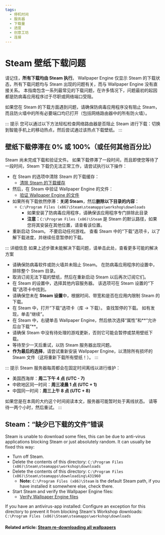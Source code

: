```yaml
---
tags:
  - 停机时间
  - 服务器
  - 下载量
  - 进度
  - 创意工坊
  - 连接
---
```


# Steam 壁纸下载问题

请记住，**所有下载均由 Steam 执行**。 Wallpaper Engine 仅显示 Steam 的下载状态，所有下载问题均与 Steam 出现的问题有关，而与 Wallpaper Engine 没有直接关系。 本指南包含一系列最常见的下载问题，在许多情况下，问题最初的起因都是防病毒应用程序过于尽职或网络端口受阻。

如果您在 Steam 的下载方面遇到问题，请确保防病毒应用程序没有阻止 Steam，而且防火墙中的所有必要端口均已打开（包括网络路由器中的所有防火墙）。

::: 提示 您可以通过以下方法轻松检查网络路由器是否阻止 Steam 进行下载：切换到智能手机上的移动热点，然后尝试通过该热点下载壁纸。 :::

## 壁纸下载停滞在 0% 或 100%（或任何其他百分比）
Steam 尚未完成下载和验证文件。 如果下载停滞了一段时间，而且即使您等待了一段时间，Steam 下载仍无法正常工作，请尝试执行以下操作：

* 在 Steam 的选项中清除 Steam 的下载缓存：
  * [清除 Steam 的下载缓存](https://support.steampowered.com/kb_article.php?ref=3134-TIAL-4638)
* 然后，在 Steam 中验证 Wallpaper Engine 的文件：
  * [验证 Wallpaper Engine 的文件](https://support.steampowered.com/kb_article.php?ref=2037-QEUH-3335)
* 如果所有下载依然停滞：**关闭 Steam**，然后**删除以下目录的内容**：
  * `C:\Program Files (x86)\Steam\steamapps\workshop\downloads`
    * 如果安装了防病毒应用程序，请确保该应用程序专门排除此目录
    * **注意：**`C:\Program Files (x86)\Steam` 是 Steam 的默认路径，如果您将其安装在其他位置，请查看该位置。
* 重新启动 Steam。 不要启动任何游戏。 查看 Steam 中的“下载”选项卡，以了解下载进度，并继续任意暂停的下载。

::: 详细信息 如果上述步骤未能解决下载问题，请单击此处，查看更多可能的解决方案
* 请确保防病毒软件或防火墙并未阻止 Steam。 在防病毒应用程序的设置中，排除整个 Steam 目录。
* 取消订阅无法下载的壁纸，然后在重新启动 Steam 以后再次订阅它们。
* 在 Steam 的设置中，选择其他内容服务器。 该选项可在 Steam 设置的“下载”选项卡中找到。
* 请确保您未在 **Steam 设置**中，根据时间、带宽和是否在应用内限制 Steam 的下载。
* 在 Steam 中，打开“下载”选项卡（库 -> 下载）。 查找暂停的下载。 如有发现，单击“继续”。
* 在 Steam 中，右键单击 Wallpaper Engine，然后依次选择“属性”和**“允许后台下载”**。
* 请确保 Steam 中没有待处理的游戏更新，否则它可能会暂停或禁用壁纸下载。
* 等待至少一天后重试，以防 Steam 服务器出现问题。
* **作为最后的选择**，请尝试重新安装 Wallpaper Engine，以清除所有损坏的 Steam 文件（这将重新下载所有壁纸！）。 :::

::: 提示 Steam 服务器每周都会在固定时间离线以进行维护：

* 美国西海岸：**周二下午 4 点 (UTC - 7)**
* 中欧地区同一时间：**周三凌晨 1 点 (UTC + 1)**
* 中国同一时间：**周三上午 8 点 (UTC + 8)**

如果您是在本周的大约这个时间阅读本文，服务器可能暂时处于离线状态。 请等待一两个小时，然后重试。 :::

## Steam：“缺少已下载的文件”错误

Steam is unable to download some files, this can be due to anti-virus applications blocking Steam or just absolutely random. It can usually be fixed this way:

* Turn off Steam.
* Delete the contents of this directory: `C:\Program Files (x86)\Steam\steamapps\workshop\downloads`
* Delete the contents of this directory: `C:\Program Files (x86)\Steam\steamapps\downloading\431960`
  * **Note:** `C:\Program Files (x86)\Steam` is the default Steam path, if you have installed it somewhere else, check there.
* Start Steam and verify the Wallpaper Engine files:
  * [Verify Wallpaper Engine files](https://support.steampowered.com/kb_article.php?ref=2037-QEUH-3335)

If you have an antivirus-app installed: Configure an exception for this directory to prevent it from blocking Steam's Workshop downloads: `C:\Program Files (x86)\Steam\steamapps\workshop\downloads`

#### Related article: [Steam re-downloading all wallpapers](/steam/redownload)